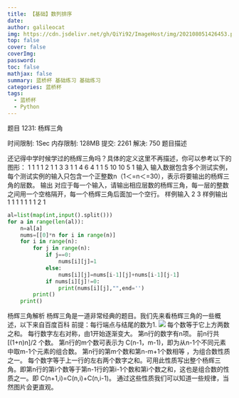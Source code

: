 ```yaml
---
title: 【基础】数列排序
date: 
author: galileocat
img: https://cdn.jsdelivr.net/gh/QiYi92/ImageHost/img/202108051426453.png
top: false
cover: false
coverImg: 
password: 
toc: false
mathjax: false
summary: 蓝桥杯 基础练习 基础练习
categories: 蓝桥杯
tags:
  - 蓝桥杯
  - Python
---
```

题目 1231: 杨辉三角

时间限制: 1Sec 内存限制: 128MB 提交: 2261 解决: 750
题目描述


还记得中学时候学过的杨辉三角吗？具体的定义这里不再描述，你可以参考以下的图形：
1
1 1
1 2 1
1 3 3 1
1 4 6 4 1
1 5 10 10 5 1
输入
输入数据包含多个测试实例，每个测试实例的输入只包含一个正整数n（1＜=n＜=30），表示将要输出的杨辉三角的层数。
输出
对应于每一个输入，请输出相应层数的杨辉三角，每一层的整数之间用一个空格隔开，每一个杨辉三角后面加一个空行。
样例输入
2 3
样例输出
1
1 1
1
1 1
1 2 1

```python
al=list(map(int,input().split()))
for a in range(len(al)):
    n=al[a]
    nums=[[0]*n for i in range(n)]
    for i in range(n):
        for j in range(n):
            if j==0:
                nums[i][j]=1
            else:
                nums[i][j]=nums[i-1][j]+nums[i-1][j-1]
            if nums[i][j]!=0:
                print(nums[i][j],"",end='')
        print()
    print()
```
杨辉三角解析
杨辉三角是一道非常经典的题目。我们先来看杨辉三角的一些概述，以下来自百度百科
前提：每行端点与结尾的数为1.
![](https://cdn.jsdelivr.net/gh/QiYi92/ImageHost/img/202108070149816.png)
每个数等于它上方两数之和。
每行数字左右对称，由1开始逐渐变大。
第n行的数字有n项。
前n行共[(1+n)n]/2 个数。
第n行的m个数可表示为 C(n-1，m-1)，即为从n-1个不同元素中取m-1个元素的组合数。
第n行的第m个数和第n-m+1个数相等 ，为组合数性质之一。
每个数字等于上一行的左右两个数字之和。可用此性质写出整个杨辉三角。即第n行的第i个数等于第n-1行的第i-1个数和第i个数之和，这也是组合数的性质之一。即 C(n+1,i)=C(n,i)+C(n,i-1)。
通过这些性质我们可以知道一些规律，当然图片会更直观。
